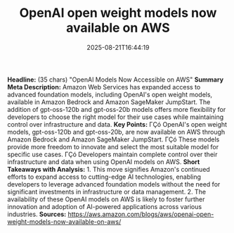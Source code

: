 ﻿---
title: "OpenAI open weight models now available on AWS"
date: "2025-08-21T16:44:19"
category: "Markets"
summary: ""
slug: "openai open weight models now available on aws"
source_urls:
  - "https://aws.amazon.com/blogs/aws/openai-open-weight-models-now-available-on-aws/"
seo:
  title: "OpenAI open weight models now available on AWS | Hash n Hedge"
  description: ""
  keywords: ["news", "markets", "brief"]
---
**Headline:** (35 chars) "OpenAI Models Now Accessible on AWS"  **Summary Meta Description:**  Amazon Web Services has expanded access to advanced foundation models, including OpenAI's open weight models, available in Amazon Bedrock and Amazon SageMaker JumpStart. The addition of gpt-oss-120b and gpt-oss-20b models offers more flexibility for developers to choose the right model for their use cases while maintaining control over infrastructure and data.  **Key Points:**  ΓÇó OpenAI's open weight models, gpt-oss-120b and gpt-oss-20b, are now available on AWS through Amazon Bedrock and Amazon SageMaker JumpStart. ΓÇó These models provide more freedom to innovate and select the most suitable model for specific use cases. ΓÇó Developers maintain complete control over their infrastructure and data when using OpenAI models on AWS.  **Short Takeaways with Analysis:**  1. This move signifies Amazon's continued efforts to expand access to cutting-edge AI technologies, enabling developers to leverage advanced foundation models without the need for significant investments in infrastructure or data management. 2. The availability of these OpenAI models on AWS is likely to foster further innovation and adoption of AI-powered applications across various industries.  **Sources:** https://aws.amazon.com/blogs/aws/openai-open-weight-models-now-available-on-aws/ 
